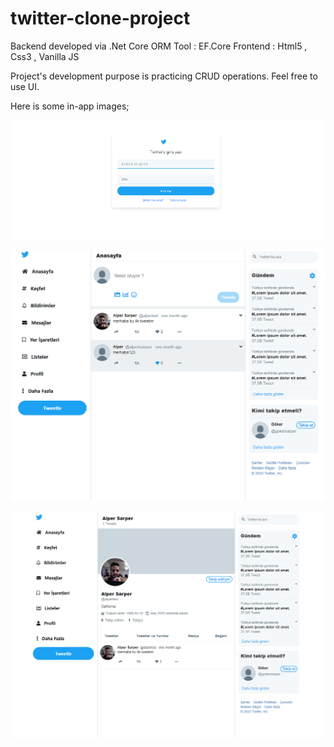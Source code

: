 # twitter-clone-project

 Backend developed via .Net Core
 ORM Tool : EF.Core
 Frontend : Html5 , Css3 , Vanilla JS
 
 Project's development purpose is practicing CRUD operations.
 Feel free to use UI.
 
 Here is some in-app images;
   
 ![ScreenShot](https://github.com/halpar/twitter-clone-project/blob/master/twitter-project/wwwroot/images/twitter-login.png)
 
 ![ScreenShot](https://github.com/halpar/twitter-clone-project/blob/master/twitter-project/wwwroot/images/twitter-home.png)
 
 ![ScreenShot](https://github.com/halpar/twitter-clone-project/blob/master/twitter-project/wwwroot/images/twitter-profile.png)
 
 

